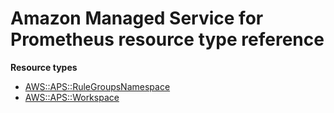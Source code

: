 # Amazon Managed Service for Prometheus resource type reference<a name="AWS_APS"></a>

**Resource types**

- [AWS::APS::RuleGroupsNamespace](aws-resource-aps-rulegroupsnamespace.md)
- [AWS::APS::Workspace](aws-resource-aps-workspace.md)
